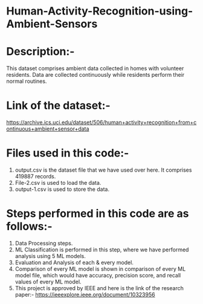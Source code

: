 # Human-Activity-Recognition-using-Ambient-Sensors
# Description:-
This dataset comprises ambient data collected in homes with volunteer residents. Data are collected continuously while residents perform their normal routines.

# Link of the dataset:-
https://archive.ics.uci.edu/dataset/506/human+activity+recognition+from+continuous+ambient+sensor+data

# Files used in this code:-
1. output.csv is the dataset file that we have used over here. It comprises 419887 records.
2. File-2.csv is used to load the data.
3. output-1.csv is used to store the data.

# Steps performed in this code are as follows:-
1. Data Processing steps.
2. ML Classification is performed in this step, where we have performed analysis using 5 ML models.
3. Evaluation and Analysis of each & every model.
4. Comparison of every ML model is shown in comparison of every ML model file, which would have accuracy, precision score, and recall values of every ML model.
5. This project is approved by IEEE and here is the link of the research paper:- https://ieeexplore.ieee.org/document/10323956
